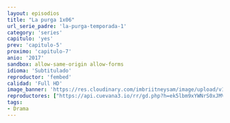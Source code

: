 ```yaml
---
layout: episodios
title: "La purga 1x06"
url_serie_padre: 'la-purga-temporada-1'
category: 'series'
capitulo: 'yes'
prev: 'capitulo-5'
proximo: 'capitulo-7'
anio: '2017'
sandbox: allow-same-origin allow-forms
idioma: 'Subtitulado'
reproductor: 'fembed'
calidad: 'Full HD'
image_banner: 'https://res.cloudinary.com/imbriitneysam/image/upload/v1546545022/reason1-banner-min.jpg'
reproductores: ["https://api.cuevana3.io/rr/gd.php?h=ek5lbm9xYWNrS0xJMVp5b21KREk0dFBLbjVkaHhkRGdrOG1jbnBpUnhhS1ZwWVNwZEpuVXg4YkhlNTJucWNyWXBkdDJrMlhXMnJpWjJuZUdtSnFyM3FhU3FadVkyUT09"]
tags:
- Drama
---
```













